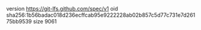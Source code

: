 version https://git-lfs.github.com/spec/v1
oid sha256:1b56badac018d236ecffcab95e9222228ab02b857c5d77c731e7d26175bb9539
size 9061
